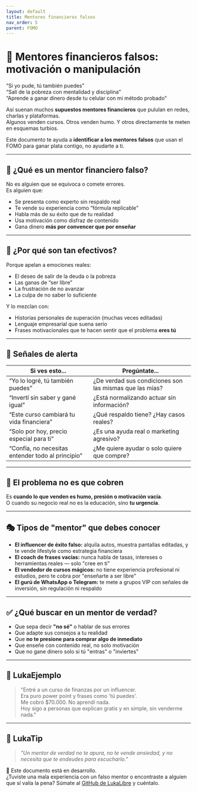 ```yaml
---
layout: default
title: Mentores financieros falsos
nav_order: 5
parent: FOMO
---
```


# 🎤 Mentores financieros falsos: motivación o manipulación

“Si yo pude, tú también puedes”  
“Salí de la pobreza con mentalidad y disciplina”  
“Aprende a ganar dinero desde tu celular con mi método probado”

Así suenan muchos **supuestos mentores financieros** que pululan en redes, charlas y plataformas.  
Algunos venden cursos. Otros venden humo. Y otros directamente te meten en esquemas turbios.

Este documento te ayuda a **identificar a los mentores falsos** que usan el FOMO para ganar plata contigo, no ayudarte a ti.

---

## 🧠 ¿Qué es un mentor financiero falso?

No es alguien que se equivoca o comete errores.  
Es alguien que:

- Se presenta como experto sin respaldo real
- Te vende su experiencia como “fórmula replicable”
- Habla más de su éxito que de tu realidad
- Usa motivación como disfraz de contenido
- Gana dinero **más por convencer que por enseñar**

---

## 🎯 ¿Por qué son tan efectivos?

Porque apelan a emociones reales:

- El deseo de salir de la deuda o la pobreza
- Las ganas de “ser libre”
- La frustración de no avanzar
- La culpa de no saber lo suficiente

Y lo mezclan con:

- Historias personales de superación (muchas veces editadas)
- Lenguaje empresarial que suena serio
- Frases motivacionales que te hacen sentir que el problema **eres tú**

---

## 🚩 Señales de alerta

| Si ves esto...                                  | Pregúntate...                                       |
|--------------------------------------------------|-----------------------------------------------------|
| “Yo lo logré, tú también puedes”                | ¿De verdad sus condiciones son las mismas que las mías? |
| “Invertí sin saber y gané igual”                | ¿Está normalizando actuar sin información?          |
| “Este curso cambiará tu vida financiera”        | ¿Qué respaldo tiene? ¿Hay casos reales?             |
| “Solo por hoy, precio especial para ti”         | ¿Es una ayuda real o marketing agresivo?            |
| “Confía, no necesitas entender todo al principio” | ¿Me quiere ayudar o solo quiere que compre?       |

---

## 🤯 El problema no es que cobren

Es **cuando lo que venden es humo, presión o motivación vacía**.  
O cuando su negocio real no es la educación, sino **tu urgencia**.

---

## 🎭 Tipos de "mentor" que debes conocer

- **El influencer de éxito falso:** alquila autos, muestra pantallas editadas, y te vende lifestyle como estrategia financiera  
- **El coach de frases vacías:** nunca habla de tasas, intereses o herramientas reales — solo "cree en ti"  
- **El vendedor de cursos mágicos:** no tiene experiencia profesional ni estudios, pero te cobra por "enseñarte a ser libre"  
- **El gurú de WhatsApp o Telegram:** te mete a grupos VIP con señales de inversión, sin regulación ni respaldo

---

## ✅ ¿Qué buscar en un mentor de verdad?

- Que sepa decir **"no sé"** o hablar de sus errores
- Que adapte sus consejos a tu realidad
- Que **no te presione para comprar algo de inmediato**
- Que enseñe con contenido real, no solo motivación
- Que no gane dinero solo si tú "entras" o "inviertes"

---

## 💬 LukaEjemplo

> "Entré a un curso de finanzas por un influencer.  
> Era puro power point y frases como 'tú puedes'.  
> Me cobró $70.000. No aprendí nada.  
> Hoy sigo a personas que explican gratis y en simple, sin venderme nada."

---

## 🧠 LukaTip

> *"Un mentor de verdad no te apura, no te vende ansiedad, y no necesita que te endeudes para escucharlo."*

📌 Este documento está en desarrollo.  
¿Tuviste una mala experiencia con un falso mentor o encontraste a alguien que sí valía la pena? Súmate al [GitHub de LukaLibre](https://github.com/raestrada/lukalibre) y cuéntalo.
